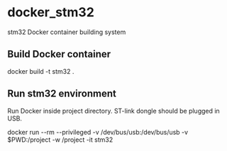 # docker_stm32
stm32 Docker container building system

## Build Docker container

docker build -t stm32 .


## Run stm32 environment

Run Docker inside project directory. ST-link dongle should be plugged in USB.

docker run --rm --privileged -v /dev/bus/usb:/dev/bus/usb -v $PWD:/project -w /project -it stm32
